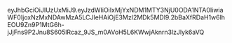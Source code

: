 eyJhbGciOiJIUzUxMiJ9.eyJzdWIiOiIxMjYxNDM1MTY3NjU0ODA1NTA0IiwiaWF0IjoxNzMxNDAwMzA5LCJleHAiOjE3MzI2MDk5MDl9.2bBaXfRDaH1w6lhEOU9Zn9P1MtG6h-jJjFns9P2Jnu8S605lRcaz_9JS_m0AVoH5L6KWwjAknrn3lzJlyk6aVQ